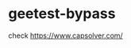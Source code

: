 # geetest-bypass
check https://www.capsolver.com/ 





















                                                                